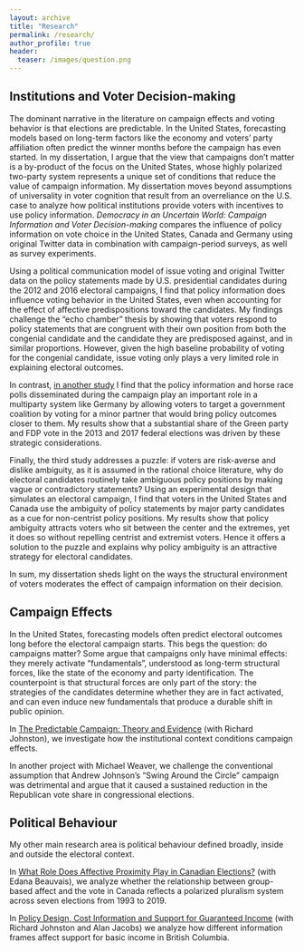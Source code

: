 ```yaml
---
layout: archive
title: "Research"
permalink: /research/
author_profile: true
header:
  teaser: /images/question.png
---
```


## Institutions and Voter Decision-making

The dominant narrative in the literature on campaign effects and voting behavior is that elections are predictable. In the United States, forecasting models based on long-term factors like the economy and voters’ party affiliation often predict the winner months before the campaign has even started. In my dissertation, I argue that the view that campaigns don’t matter is a by-product of the focus on the United States, whose highly polarized two-party system represents a unique set of conditions that reduce the value of campaign information. My dissertation moves beyond assumptions of universality in voter cognition that result from an overreliance on the U.S. case to analyze how political institutions provide voters with incentives to use policy information. _Democracy in an Uncertain World: Campaign Information and Voter Decision-making_ compares the influence of policy information on vote choice in the United States, Canada and Germany using original Twitter data in combination with campaign-period surveys, as well as survey experiments.

Using a political communication model of issue voting and original Twitter data on the policy statements made by U.S. presidential candidates during the 2012 and 2016 electoral campaigns, I find that policy information does influence voting behavior in the United States, even when accounting for the effect of affective predispositions toward the candidates. My findings challenge the “echo chamber” thesis by showing that voters respond to policy statements that are congruent with their own position from both the congenial candidate and the candidate they are predisposed against, and in similar proportions. However, given the high baseline probability of voting for the congenial candidate, issue voting only plays a very limited role in explaining electoral outcomes. 

In contrast, [in another study](https://doi.org/10.13140/RG.2.2.12891.69929) I find that the policy information and horse race polls disseminated during the campaign play an important role in a multiparty system like Germany by allowing voters to target a government coalition by voting for a minor partner that would bring policy outcomes closer to them. My results show that a substantial share of the Green party and FDP vote in the 2013 and 2017 federal elections was driven by these strategic considerations. 

Finally, the third study addresses a puzzle: if voters are risk-averse and dislike ambiguity, as it is assumed in the rational choice literature, why do electoral candidates routinely take ambiguous policy positions by making vague or contradictory statements? Using an experimental design that simulates an electoral campaign, I find that voters in the United States and Canada use the ambiguity of policy statements by major party candidates as a cue for non-centrist policy positions. My results show that policy ambiguity attracts voters who sit between the center and the extremes, yet it does so without repelling centrist and extremist voters. Hence it offers a solution to the puzzle and explains why policy ambiguity is an attractive strategy for electoral candidates.

In sum, my dissertation sheds light on the ways the structural environment of voters moderates the effect of campaign information on their decision.


## Campaign Effects

In the United States, forecasting models often predict electoral outcomes long before the electoral campaign starts. This begs the question: do campaigns matter?  Some argue that campaigns only have minimal effects: they merely activate “fundamentals”, understood as long-term structural forces, like the state of the economy and party identification. The counterpoint is that structural forces are only part of the story: the strategies of the candidates determine whether they are in fact activated, and can even induce new fundamentals that produce a durable shift in public opinion. 

In [The Predictable Campaign: Theory and Evidence](/files/apsa-campaigns-paper-johnston-lachance.pdf) (with Richard Johnston), we investigate how the institutional context conditions campaign effects.

In another project with Michael Weaver, we challenge the conventional assumption that Andrew Johnson’s “Swing Around the Circle” campaign was detrimental and argue that it caused a sustained reduction in the Republican vote share in congressional elections.



## Political Behaviour

My other main research area is political behaviour defined broadly, inside and outside the electoral context. 

In [What Role Does Affective Proximity Play in Canadian Elections?](https://doi.org/10.13140/RG.2.2.29053.49121/1) (with Edana Beauvais), we analyze whether the relationship between group-based affect and the vote in Canada reflects a polarized pluralism system across seven elections from 1993 to 2019. 

In [Policy Design, Cost Information and Support for Guaranteed Income](https://bcbasicincomepanel.ca/papers/?s=%22Policy+Design%2C+Cost+Information+and+Support+for+Guaranteed+Income%22) (with Richard Johnston and Alan Jacobs) we analyze how different information frames affect support for basic income in British Columbia.


